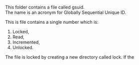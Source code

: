 This folder contains a file called gsuid.  
The name is an acronym for Globally Sequential Unique ID.  

This is file contains a single number which is:  
1. Locked,  
2. Read,  
3. Incremented,  
4. Unlocked.  




The file is locked by creating a new directory called lock.
If the 
